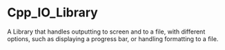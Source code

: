 # Cpp_IO_Library
A Library that handles outputting to screen and to a file, with different options, such as displaying a progress bar, or handling formatting to a file.
